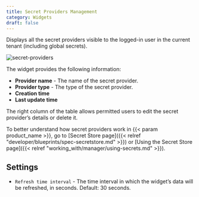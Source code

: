 ```yaml
---
title: Secret Providers Management
category: Widgets
draft: false
---
```


Displays all the secret providers visible to the logged-in user in the current tenant (including global secrets). 

![secret-providers]( /images/ui/widgets/secret-providers.png )

The widget provides the following information:

* **Provider name** - The name of the secret provider.
* **Provider type** - The type of the secret provider.
* **Creation time**
* **Last update time**

The right column of the table allows permitted users to edit the secret provider’s details or delete it.

To better understand how secret providers work in {{< param product_name >}}, go to [Secret Store page]({{< relref "developer/blueprints/spec-secretstore.md" >}}) or [Using the Secret Store page]({{< relref "working_with/manager/using-secrets.md" >}}).

## Settings

* `Refresh time interval` - The time interval in which the widget’s data will be refreshed, in seconds. Default: 30 seconds.
